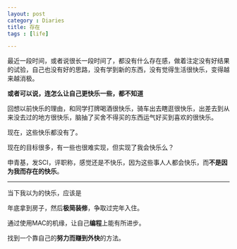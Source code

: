 ```yaml
---
layout: post
category : Diaries
title: 存在
tags : [life]

---
```


最近一段时间，或者说很长一段时间了，都没有什么存在感，做着注定没有好结果的试验，自己也没有好的思路，没有学到新的东西，没有觉得生活很快乐，变得越来越消极。

**或者可以说，连怎么让自己更快乐一些，都不知道**

回想以前快乐的理由，和同学打牌喝酒很快乐，骑车出去瞎逛很快乐，出差去到从来没去过的地方很快乐，脑抽了买舍不得买的东西运气好买到喜欢的很快乐。

现在，这些快乐都没有了。

现在的目标很多，有一些也很难实现，但实现了我会快乐么？

申青基，发SCI，评职称，感觉还是不快乐，因为这些事人人都会快乐，而**不是因为我而存在的快乐**。

---

当下我以为的快乐，应该是

年底拿到房子，然后**极简装修**，争取过完年入住。

通过使用MAC的机缘，让自己**编程**上能有所进步。

找到一个靠自己的**努力而赚到外快**的方法。


